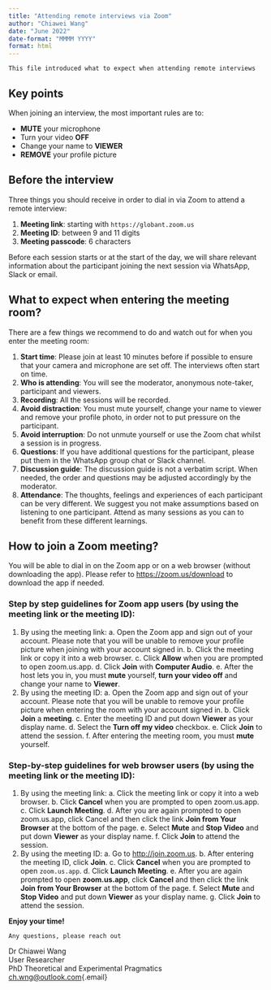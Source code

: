 ```yaml
---
title: "Attending remote interviews via Zoom"
author: "Chiawei Wang"
date: "June 2022"
date-format: "MMMM YYYY"
format: html
---
```


`This file introduced what to expect when attending remote interviews`

## Key points

When joining an interview, the most important rules are to:

-   **MUTE** your microphone
-   Turn your video **OFF**
-   Change your name to **VIEWER**
-   **REMOVE** your profile picture

## Before the interview

Three things you should receive in order to dial in via Zoom to attend a remote interview:

1.  **Meeting link**: starting with `https://globant.zoom.us`
2.  **Meeting ID**: between 9 and 11 digits
3.  **Meeting passcode**: 6 characters

Before each session starts or at the start of the day, we will share relevant information about the participant joining the next session via WhatsApp, Slack or email.

## What to expect when entering the meeting room?

There are a few things we recommend to do and watch out for when you enter the meeting room:

1.  **Start time**: Please join at least 10 minutes before if possible to ensure that your camera and microphone are set off. The interviews often start on time.
2.  **Who is attending**: You will see the moderator, anonymous note-taker, participant and viewers.
3.  **Recording**: All the sessions will be recorded.
4.  **Avoid distraction**: You must mute yourself, change your name to viewer and remove your profile photo, in order not to put pressure on the participant.
5.  **Avoid interruption**: Do not unmute yourself or use the Zoom chat whilst a session is in progress.
6.  **Questions**: If you have additional questions for the participant, please put them in the WhatsApp group chat or Slack channel.
7.  **Discussion guide**: The discussion guide is not a verbatim script. When needed, the order and questions may be adjusted accordingly by the moderator.
8.  **Attendance**: The thoughts, feelings and experiences of each participant can be very different. We suggest you not make assumptions based on listening to one participant. Attend as many sessions as you can to benefit from these different learnings.

## How to join a Zoom meeting?

You will be able to dial in on the Zoom app or on a web browser (without downloading the app). Please refer to <https://zoom.us/download> to download the app if needed.

### **Step by step guidelines for Zoom app users** (by using the meeting link or the meeting ID):

1.  By using the meeting link:
    a.  Open the Zoom app and sign out of your account. Please note that you will be unable to remove your profile picture when joining with your account signed in.
    b.  Click the meeting link or copy it into a web browser.
    c.  Click **Allow** when you are prompted to open zoom.us.app.
    d.  Click **Join** with **Computer Audio**.
    e.  After the host lets you in, you must **mute** yourself, **turn your video off** and change your name to **Viewer**.
2.  By using the meeting ID:
    a.  Open the Zoom app and sign out of your account. Please note that you will be unable to remove your profile picture when entering the room with your account signed in.
    b.  Click **Join** a **meeting**.
    c.  Enter the meeting ID and put down **Viewer** as your display name.
    d.  Select the **Turn off my video** checkbox.
    e.  Click **Join** to attend the session.
    f.  After entering the meeting room, you must **mute** yourself.

### Step-by-step guidelines for web browser users (by using the meeting link or the meeting ID):

1.  By using the meeting link:
    a.  Click the meeting link or copy it into a web browser.
    b.  Click **Cancel** when you are prompted to open zoom.us.app.
    c.  Click **Launch Meeting**.
    d.  After you are again prompted to open zoom.us.app, click Cancel and then click the link **Join from Your Browser** at the bottom of the page.
    e.  Select **Mute** and **Stop Video** and put down **Viewer** as your display name.
    f.  Click **Join** to attend the session.
2.  By using the meeting ID:
    a.  Go to <http://join.zoom.us>.
    b.  After entering the meeting ID, click **Join**.
    c.  Click **Cancel** when you are prompted to open `zoom.us.app`.
    d.  Click **Launch Meeting**.
    e.  After you are again prompted to open **zoom.us.app**, click **Cancel** and then click the link **Join from Your Browser** at the bottom of the page.
    f.  Select **Mute** and **Stop Video** and put down **Viewer** as your display name.
    g.  Click **Join** to attend the session.

**Enjoy your time!**

`Any questions, please reach out`

Dr Chiawei Wang\
User Researcher\
PhD Theoretical and Experimental Pragmatics\
[ch.wng\@outlook.com](mailto:ch.wng@outlook.com){.email}
